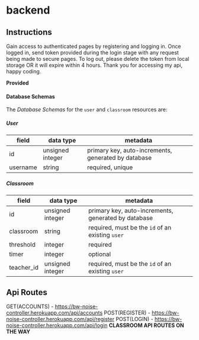 # backend

## Instructions

Gain access to authenticated pages by registering and logging in.
Once logged in, send token provided during the login stage with any request being made to secure pages.
To log out, please delete the token from local storage OR it will expire within 4 hours.
Thank you for accessing my api, happy coding.

**Provided**

#### Database Schemas

The _Database Schemas_ for the `user` and `classroom` resources are:

##### User

| field    | data type        | metadata                                            |
| -------- | ---------------- | --------------------------------------------------- |
| id       | unsigned integer | primary key, auto-increments, generated by database |
| username | string           | required, unique                                    |

##### Classroom

| field      | data type        | metadata                                            |
| ---------- | ---------------- | --------------------------------------------------- |
| id         | unsigned integer | primary key, auto-increments, generated by database |
| classroom  | string           | required, must be the `id` of an existing `user`    |
| threshold  | integer          | required                                            |
| timer      | integer          | optional                                            |
| teacher_id | unsigned integer | required, must be the `id` of an existing `user`    |

## Api Routes

GET(ACCOUNTS) - https://bw-noise-controller.herokuapp.com/api/accounts
POST(REGISTER) - https://bw-noise-controller.herokuapp.com/api/register
POST(LOGIN) - https://bw-noise-controller.herokuapp.com/api/login
**CLASSROOM API ROUTES ON THE WAY**
